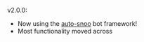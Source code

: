 v2.0.0:
 * Now using the [auto-snoo](https://github.com/jetbooster/auto-snoo) bot framework!
 * Most functionality moved across

